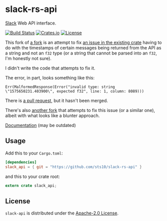 # slack-rs-api

[Slack][slack] Web API interface.

[![Build Status][ci-img]][ci-url] [![Crates.io][crates-img]][crates-url] [![License][license-img]][license-url]

This fork of [a fork](https://github.com/saethlin/slack-rs-api) is an attempt to fix [an issue in the existing crate](https://github.com/slack-rs/slack-rs-api/issues/78) having to do with the timestamps of certain messages being returned from the API as a string and not an `f32` type (or a string that cannot be parsed into an `f32`, I'm honestly not sure). 

I didn't write the code that attempts to fix it. 

The error, in part, looks something like this:

```text
Err(MalformedResponse(Error("invalid type: string \"1575650231.403900\", expected f32", line: 1, column: 8089)))
```

There is [a pull request](https://github.com/slack-rs/slack-rs-api/issues/78), but it hasn't been merged. 

There's also [another fork](https://github.com/clux/slack-rs-api/commit/673dc064405bcc74929cae10ce571c6254a798a8) that attempts to fix this issue (or a similar one), albeit with what looks like a blunter approach. 

[Documentation][docs] (may be outdated)

## Usage

Add this to your `Cargo.toml`:
```toml
[dependencies]
slack_api = { git = "https://github.com/sts10/slack-rs-api" }
```

and this to your crate root:

```rust
extern crate slack_api;
```

## License
`slack-api` is distributed under the [Apache-2.0 License](./LICENSE).

[docs]: https://docs.rs/slack_api
[ci-img]: https://travis-ci.org/slack-rs/slack-rs-api.svg?branch=master
[ci-url]: https://travis-ci.org/slack-rs/slack-rs-api
[crates-img]: https://img.shields.io/crates/v/slack_api.svg
[crates-url]: https://crates.io/crates/slack_api
[license-img]: https://img.shields.io/github/license/mthjones/slack-rs-api.svg
[license-url]: https://raw.githubusercontent.com/mthjones/slack-rs-api/master/LICENSE
[slack]: https://api.slack.com/
